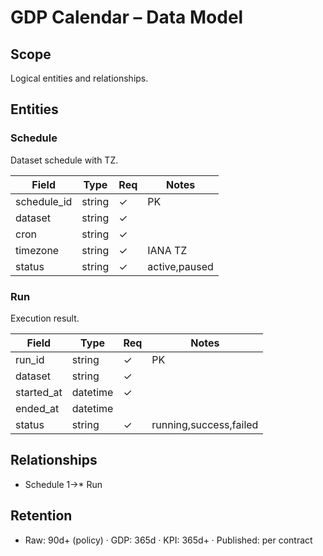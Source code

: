 # GDP Calendar – Data Model

## Scope
Logical entities and relationships.

## Entities
### Schedule
Dataset schedule with TZ.

| Field | Type | Req | Notes |
|------|------|-----|------|
| schedule_id | string | ✓ | PK |
| dataset | string | ✓ |  |
| cron | string | ✓ |  |
| timezone | string | ✓ | IANA TZ |
| status | string | ✓ | active,paused |

### Run
Execution result.

| Field | Type | Req | Notes |
|------|------|-----|------|
| run_id | string | ✓ | PK |
| dataset | string | ✓ |  |
| started_at | datetime | ✓ |  |
| ended_at | datetime |  |  |
| status | string | ✓ | running,success,failed |

## Relationships
- Schedule 1→* Run

## Retention
- Raw: 90d+ (policy) · GDP: 365d · KPI: 365d+ · Published: per contract
